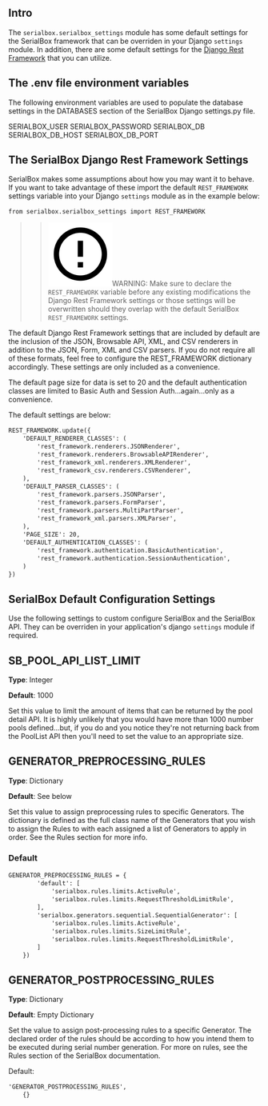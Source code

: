 ## Intro

The `serialbox.serialbox_settings` module has some default settings for 
the SerialBox framework that can be overriden in your Django `settings`
module.  In addition, there are some default settings for the 
[Django Rest Framework](http://django-rest-framework.org) that you can utilize.

## The .env file environment variables
The following environment variables are used to populate the database settings
in the DATABASES section of the SerialBox Django settings.py file.

SERIALBOX_USER
SERIALBOX_PASSWORD
SERIALBOX_DB
SERIALBOX_DB_HOST
SERIALBOX_DB_PORT


## The SerialBox Django Rest Framework Settings
SerialBox makes some assumptions about how you may want it to behave.  If you 
want to take advantage of these import the default `REST_FRAMEWORK` settings
variable into your Django `settings` module as in the example below:


    from serialbox.serialbox_settings import REST_FRAMEWORK
    
>> ![warning](warning.png)WARNING: Make sure to declare the `REST_FRAMEWORK`
variable before any existing modifications the Django Rest Framework settings or
those settings will be overwritten should they overlap with the default 
SerialBox `REST_FRAMEWORK` settings.

The default Django Rest Framework settings that are included by default are
the inclusion of the JSON, Browsable API, XML, and CSV renderers in addition
to the JSON, Form, XML and CSV parsers. If you 
do not require all of these formats, feel free to configure the REST_FRAMEWORK
dictionary accordingly.  These settings are only included as a convenience.  

The default page size for data is set to 20 and the default authentication
classes are limited to Basic Auth and Session Auth...again...only as a 
convenience.

The default settings are below:

    REST_FRAMEWORK.update({
        'DEFAULT_RENDERER_CLASSES': (
            'rest_framework.renderers.JSONRenderer',
            'rest_framework.renderers.BrowsableAPIRenderer',
            'rest_framework_xml.renderers.XMLRenderer',
            'rest_framework_csv.renderers.CSVRenderer',
        ),
        'DEFAULT_PARSER_CLASSES': (
            'rest_framework.parsers.JSONParser',
            'rest_framework.parsers.FormParser',
            'rest_framework.parsers.MultiPartParser',
            'rest_framework_xml.parsers.XMLParser',
        ),
        'PAGE_SIZE': 20,
        'DEFAULT_AUTHENTICATION_CLASSES': (
            'rest_framework.authentication.BasicAuthentication',
            'rest_framework.authentication.SessionAuthentication',
        )
    })

## SerialBox Default Configuration Settings

Use the following settings to custom configure SerialBox and the SerialBox API.
They can be overriden in your application's django `settings` module if required.


## SB_POOL_API_LIST_LIMIT

   **Type**: Integer

   **Default**: 1000

   Set this value to limit the amount of items that can be returned by the pool detail API.
   It is highly unlikely that you would have more than 1000 number pools defined...but, if you
   do and you notice they're not returning back from the PoolList API then you'll need
   to set the value to an appropriate size.



## GENERATOR_PREPROCESSING_RULES

   **Type**: Dictionary

   **Default**: See below

   Set this value to assign preprocessing rules to specific Generators.
   The dictionary is defined as the full class name of the Generators that you wish
   to assign the Rules to with each assigned a list of Generators to apply in order.
   See the Rules section for more info.

### Default
```
GENERATOR_PREPROCESSING_RULES = {
        'default': [
            'serialbox.rules.limits.ActiveRule',
            'serialbox.rules.limits.RequestThresholdLimitRule',
        ],
        'serialbox.generators.sequential.SequentialGenerator': [
            'serialbox.rules.limits.ActiveRule',
            'serialbox.rules.limits.SizeLimitRule',
            'serialbox.rules.limits.RequestThresholdLimitRule',
        ]
    })
```

## GENERATOR_POSTPROCESSING_RULES
**Type**: Dictionary

**Default**: Empty Dictionary

Set the value to assign post-processing rules to a specific Generator.  The
declared order of the rules should be according to how you intend them to
be executed during serial number generation.  For more on rules, see the Rules
section of the SerialBox documentation.

Default:
```
'GENERATOR_POSTPROCESSING_RULES',
    {}
```
